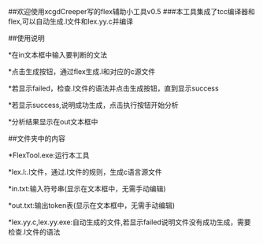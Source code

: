 ##欢迎使用xcgdCreeper写的flex辅助小工具v0.5
###本工具集成了tcc编译器和flex,可以自动生成.l文件和lex.yy.c并编译

##使用说明

*在in文本框中输入要判断的文法

*点击生成按钮，通过flex生成.l和对应的c源文件

*若显示failed，检查.l文件的语法并点击生成按钮，直到显示success

*若显示success,说明成功生成，点击执行按钮开始分析

*分析结果显示在out文本框中

##文件夹中的内容

*FlexTool.exe:运行本工具

*lex.l:.l文件，通过.l文件的规则，生成c语言源文件

*in.txt:输入符号串(显示在文本框中，无需手动编辑)

*out.txt:输出token表(显示在文本框中，无需手动编辑)

*lex.yy.c,lex.yy.exe:自动生成的文件,若显示failed说明文件没有成功生成，需要检查.l文件的语法
